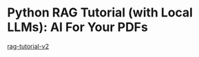 # Python RAG Tutorial (with Local LLMs): AI For Your PDFs

[rag-tutorial-v2](https://youtu.be/2TJxpyO3ei4?si=5r7csLNO73b1zE0i)

